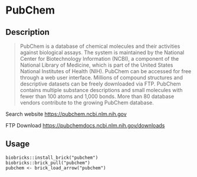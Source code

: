 # PubChem

## Description
> PubChem is a database of chemical molecules and their activities against biological assays. The system is maintained by the National Center for Biotechnology Information (NCBI), a component of the National Library of Medicine, which is part of the United States National Institutes of Health (NIH). PubChem can be accessed for free through a web user interface. Millions of compound structures and descriptive datasets can be freely downloaded via FTP. PubChem contains multiple substance descriptions and small molecules with fewer than 100 atoms and 1,000 bonds. More than 80 database vendors contribute to the growing PubChem database.

Search website
https://pubchem.ncbi.nlm.nih.gov

FTP Download
https://pubchemdocs.ncbi.nlm.nih.gov/downloads

## Usage
```{R}
biobricks::install_brick("pubchem")
biobricks::brick_pull("pubchem")
pubchem <- brick_load_arrow("pubchem")
```
